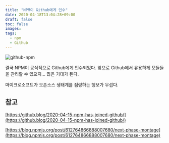 ```yaml
---
title: "NPM이 Github에게 인수"
date: 2020-04-18T13:04:28+09:00
draft: false
toc: false
images:
tags:
  - npm
  - Github
---
```


![github-npm](/posts/9/github-npm-twitter.png)

결국 NPM이 공식적으로 Github에게 인수되었다. 앞으로 Github에서 유용하게 모듈들을 관리할 수 있으지... 많은 기대가 된다.

마이크로소프트가 오픈소스 생태계를 점령하는 행보가 무섭다.


## 참고
[https://github.blog/2020-04-15-npm-has-joined-github/](https://github.blog/2020-04-15-npm-has-joined-github/)

[https://blog.npmjs.org/post/612764866888007680/next-phase-montage](https://blog.npmjs.org/post/612764866888007680/next-phase-montage)
